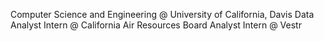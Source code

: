 Computer Science and Engineering @ University of California, Davis
Data Analyst Intern @ California Air Resources Board
Analyst Intern @ Vestr
